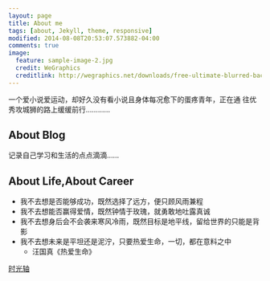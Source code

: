 ```yaml
---
layout: page
title: About me
tags: [about, Jekyll, theme, responsive]
modified: 2014-08-08T20:53:07.573882-04:00
comments: true
image:
  feature: sample-image-2.jpg
  credit: WeGraphics
  creditlink: http://wegraphics.net/downloads/free-ultimate-blurred-background-pack/
---
```



一个爱小说爱运动，却好久没有看小说且身体每况愈下的蛋疼青年，正在通
往优秀攻城狮的路上缓缓前行…………


## About Blog

记录自己学习和生活的点点滴滴……

## About Life,About Career 

* 我不去想是否能够成功，既然选择了远方，便只顾风雨兼程
* 我不去想能否赢得爱情，既然钟情于玫瑰，就勇敢地吐露真诚
* 我不去想身后会不会袭来寒风冷雨，既然目标是地平线，留给世界的只能是背影 
* 我不去想未来是平坦还是泥泞，只要热爱生命，一切，都在意料之中
    * 汪国真《热爱生命》

<a markdown="0" href="{{ site.url }}/timeline" class="btn">时光轴</a>
